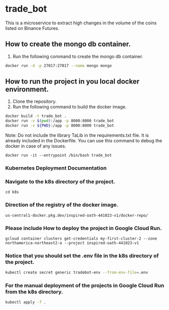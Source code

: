 # trade_bot
This is a microservice to extract high changes in the volume of the coins listed on Binance Futures.

## How to create the mongo db container.
1. Run the following command to create the mongo db container.

```bash
docker run -d -p 27017:27017 --name mongo mongo
```

## How to run the project in you local docker environment.
1. Clone the repository.
2. Run the following command to build the docker image.
```bash
docker build -t trade_bot .
docker run -v $(pwd):/app -p 8000:8000 trade_bot
docker run -v ${PWD}:/app -p 8000:8000 trade_bot 
```
Note: Do not include the library TaLib in the requirements.txt file. It is already included in the Dockerfile.
You can use this command to debug the docker in case of any issues.

```
docker run -it --entrypoint /bin/bash trade_bot
```
### Kubernetes Deployment Documentation

### Navigate to the k8s directory of the project.
```cd k8s``` 

### Direction of the registry of the docker image.
```us-central1-docker.pkg.dev/inspired-oath-441023-v1/docker-repo/ ```

### Please include How to deploy the project in Google Cloud Run.
```gcloud container clusters get-credentials my-first-cluster-2 --zone northamerica-northeast2-a --project inspired-oath-441023-v1```

### Notice that you should set the .env file in the k8s directory of the project.
```bash
kubectl create secret generic tradebot-env --from-env-file=.env
```

### For the manual deployment of the projects in Google Cloud Run from the k8s directory.
```bash
kubectl apply -f .
```


